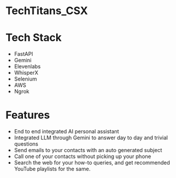 # TechTitans_CSX

# Tech Stack
<ul>
  <li>FastAPI</li>
<li>Gemini</li>
<li>Elevenlabs</li>
<li>WhisperX</li>
<li>Selenium</li>
<li>AWS</li>
<li>Ngrok</li>
</ul>

# Features
<ul>
  <li>
  End to end integrated AI personal assistant
  </li>
  <li>
  Integrated LLM through Gemini to answer day to day and trivial questions  
  </li>
  <li>
  Send emails to your contacts with an auto generated subject  
  </li>
  <li>
  Call one of your contacts without picking up your phone
  </li>
  <li>
  Search the web for your how-to queries, and get recommended YouTube playlists for the same.  
  </li>
</ul>

